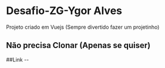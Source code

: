 # Desafio-ZG-Ygor Alves

Projeto criado em Vuejs (Sempre divertido fazer um projetinho)

## Não precisa Clonar (Apenas se quiser)

##Link --
